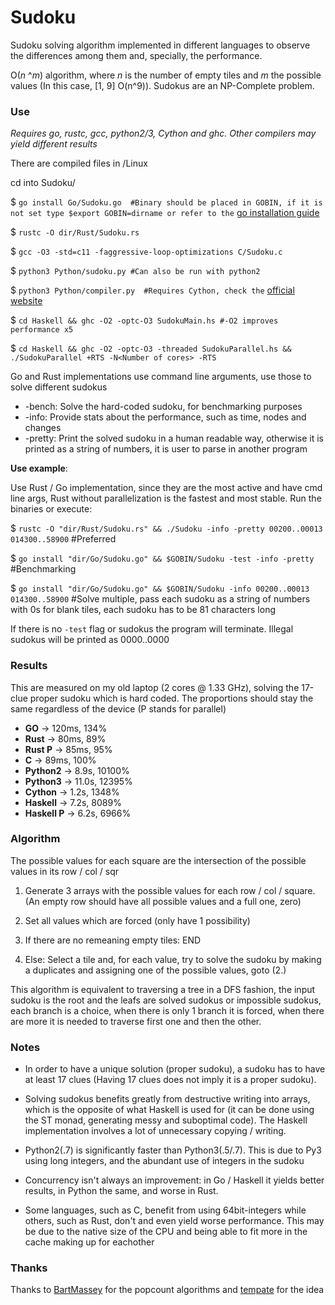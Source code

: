 # Sudoku
Sudoku solving algorithm implemented in different languages to observe the differences among them and, specially, the performance.

O(_n_ ^_m_) algorithm, where _n_ is the number of empty tiles and _m_ the possible values (In this case, [1, 9] O(n^9)). Sudokus are an NP-Complete problem.

### Use
_Requires go, rustc, gcc, python2/3, Cython and ghc. Other compilers may yield different results_

There are compiled files in /Linux

cd into Sudoku/

$ `go install Go/Sudoku.go  #Binary should be placed in GOBIN, if it is not set type $export GOBIN=dirname or refer to the` [go installation guide](https://golang.org/doc/install)

$ `rustc -O dir/Rust/Sudoku.rs`

$ `gcc -O3 -std=c11 -faggressive-loop-optimizations C/Sudoku.c`

$ `python3 Python/sudoku.py #Can also be run with python2`

$ `python3 Python/compiler.py  #Requires Cython, check the` [official website](https://cython.org/)

$ `cd Haskell && ghc -O2 -optc-O3 SudokuMain.hs #-O2 improves performance x5`

$ `cd Haskell && ghc -O2 -optc-O3 -threaded SudokuParallel.hs && ./SudokuParallel +RTS -N<Number of cores> -RTS`

Go and Rust implementations use command line arguments, use those to solve different sudokus
  * -bench: Solve the hard-coded sudoku, for benchmarking purposes
  * -info: Provide stats about the performance, such as time, nodes and changes
  * -pretty: Print the solved sudoku in a human readable way, otherwise it is printed as a string of numbers, it is user to parse in another program

**Use example**:

Use Rust / Go implementation, since they are the most active and have cmd line args, Rust without parallelization is the fastest and most stable. Run the binaries or execute:

$ `rustc -O "dir/Rust/Sudoku.rs" && ./Sudoku -info -pretty 00200..00013 014300..58900` #Preferred

$ `go install "dir/Go/Sudoku.go" && $GOBIN/Sudoku -test -info -pretty` #Benchmarking

$ `go install "dir/Go/Sudoku.go" && $GOBIN/Sudoku -info 00200..00013 014300..58900` #Solve multiple, pass each sudoku as a string of numbers with 0s for blank tiles, each sudoku has to be 81 characters long


If there is no `-test` flag or sudokus the program will terminate. Illegal sudokus will be printed as 0000..0000

### Results
This are measured on my old laptop (2 cores @ 1.33 GHz), solving the 17-clue proper sudoku which is hard coded. The proportions should stay the same regardless of the device
(P stands for parallel)

  * **GO**     -> 120ms, 134%
  * **Rust**   -> 80ms, 89%
  * **Rust P** -> 85ms, 95%
  * **C**      -> 89ms, 100%
  * **Python2** -> 8.9s, 10100%
  * **Python3** -> 11.0s, 12395%
  * **Cython** -> 1.2s, 1348%
  * **Haskell** -> 7.2s, 8089%
  * **Haskell P** -> 6.2s, 6966%

### Algorithm
  The possible values for each square are the intersection of the possible values in its row / col / sqr

  1. Generate 3 arrays with the possible values for each row / col / square. (An empty row should have all possible values and a full one, zero)

  2. Set all values which are forced (only have 1 possibility)

  3. If there are no remeaning empty tiles: END

  4. Else: Select a tile and, for each value, try to solve the sudoku by making a duplicates and assigning one of the possible values, goto (2.)

  This algorithm is equivalent to traversing a tree in a DFS fashion, the input sudoku is the root and the leafs are solved sudokus or impossible sudokus, each branch is a choice, when there is only 1 branch it is forced, when there are more it is needed to traverse first one and then the other.

### Notes
  * In order to have a unique solution (proper sudoku), a sudoku has to have at least 17 clues (Having 17 clues does not imply it is a proper sudoku).

  * Solving sudokus benefits greatly from destructive writing into arrays, which is the opposite of what Haskell is used for (it can be done using the ST monad, generating messy and suboptimal code). The Haskell implementation involves a lot of unnecessary copying / writing.

  * Python2(.7) is significantly faster than Python3(.5/.7). This is due to Py3 using long integers, and the abundant use of integers in the sudoku

  * Concurrency isn't always an improvement: in Go / Haskell it yields better results, in Python the same, and worse in Rust.

  * Some languages, such as C, benefit from using 64bit-integers while others, such as Rust, don't and even yield worse performance. This may be due to the native size of the CPU and being able to fit more in the cache making up for eachother

### Thanks
  Thanks to [BartMassey](https://github.com/BartMassey) for the popcount algorithms and [tempate](https://github.com/tempate) for the idea
